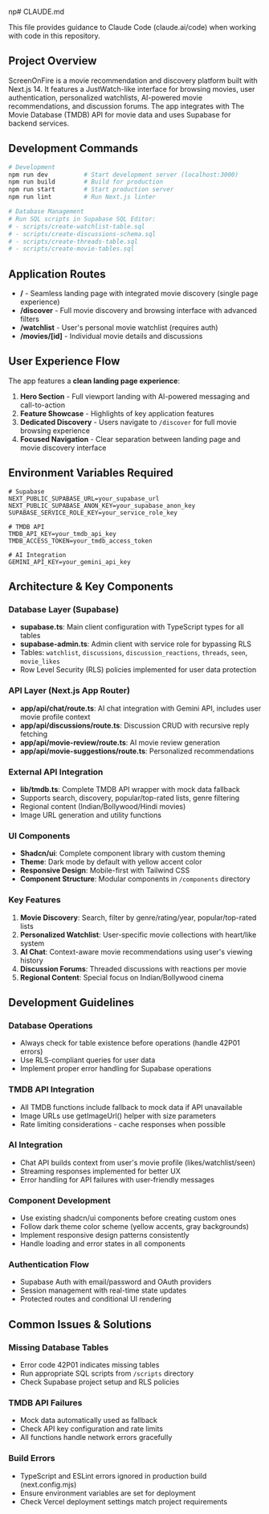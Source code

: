 np# CLAUDE.md

This file provides guidance to Claude Code (claude.ai/code) when working with code in this repository.

## Project Overview

ScreenOnFire is a movie recommendation and discovery platform built with Next.js 14. It features a JustWatch-like interface for browsing movies, user authentication, personalized watchlists, AI-powered movie recommendations, and discussion forums. The app integrates with The Movie Database (TMDB) API for movie data and uses Supabase for backend services.

## Development Commands

```bash
# Development
npm run dev          # Start development server (localhost:3000)
npm run build        # Build for production
npm run start        # Start production server
npm run lint         # Run Next.js linter

# Database Management  
# Run SQL scripts in Supabase SQL Editor:
# - scripts/create-watchlist-table.sql
# - scripts/create-discussions-schema.sql
# - scripts/create-threads-table.sql
# - scripts/create-movie-tables.sql
```

## Application Routes

- **/** - Seamless landing page with integrated movie discovery (single page experience)
- **/discover** - Full movie discovery and browsing interface with advanced filters
- **/watchlist** - User's personal movie watchlist (requires auth)
- **/movies/[id]** - Individual movie details and discussions

## User Experience Flow

The app features a **clean landing page experience**:
1. **Hero Section** - Full viewport landing with AI-powered messaging and call-to-action
2. **Feature Showcase** - Highlights of key application features
3. **Dedicated Discovery** - Users navigate to `/discover` for full movie browsing experience
4. **Focused Navigation** - Clear separation between landing page and movie discovery interface

## Environment Variables Required

```env
# Supabase
NEXT_PUBLIC_SUPABASE_URL=your_supabase_url
NEXT_PUBLIC_SUPABASE_ANON_KEY=your_supabase_anon_key
SUPABASE_SERVICE_ROLE_KEY=your_service_role_key

# TMDB API
TMDB_API_KEY=your_tmdb_api_key
TMDB_ACCESS_TOKEN=your_tmdb_access_token

# AI Integration
GEMINI_API_KEY=your_gemini_api_key
```

## Architecture & Key Components

### Database Layer (Supabase)
- **supabase.ts**: Main client configuration with TypeScript types for all tables
- **supabase-admin.ts**: Admin client with service role for bypassing RLS
- Tables: `watchlist`, `discussions`, `discussion_reactions`, `threads`, `seen`, `movie_likes`
- Row Level Security (RLS) policies implemented for user data protection

### API Layer (Next.js App Router)
- **app/api/chat/route.ts**: AI chat integration with Gemini API, includes user movie profile context
- **app/api/discussions/route.ts**: Discussion CRUD with recursive reply fetching  
- **app/api/movie-review/route.ts**: AI movie review generation
- **app/api/movie-suggestions/route.ts**: Personalized recommendations

### External API Integration
- **lib/tmdb.ts**: Complete TMDB API wrapper with mock data fallback
- Supports search, discovery, popular/top-rated lists, genre filtering
- Regional content (Indian/Bollywood/Hindi movies)
- Image URL generation and utility functions

### UI Components
- **Shadcn/ui**: Complete component library with custom theming
- **Theme**: Dark mode by default with yellow accent color
- **Responsive Design**: Mobile-first with Tailwind CSS
- **Component Structure**: Modular components in `/components` directory

### Key Features
1. **Movie Discovery**: Search, filter by genre/rating/year, popular/top-rated lists
2. **Personalized Watchlist**: User-specific movie collections with heart/like system
3. **AI Chat**: Context-aware movie recommendations using user's viewing history
4. **Discussion Forums**: Threaded discussions with reactions per movie
5. **Regional Content**: Special focus on Indian/Bollywood cinema

## Development Guidelines

### Database Operations
- Always check for table existence before operations (handle 42P01 errors)
- Use RLS-compliant queries for user data
- Implement proper error handling for Supabase operations

### TMDB API Integration  
- All TMDB functions include fallback to mock data if API unavailable
- Image URLs use getImageUrl() helper with size parameters
- Rate limiting considerations - cache responses when possible

### AI Integration
- Chat API builds context from user's movie profile (likes/watchlist/seen)
- Streaming responses implemented for better UX
- Error handling for API failures with user-friendly messages

### Component Development
- Use existing shadcn/ui components before creating custom ones
- Follow dark theme color scheme (yellow accents, gray backgrounds)
- Implement responsive design patterns consistently
- Handle loading and error states in all components

### Authentication Flow
- Supabase Auth with email/password and OAuth providers
- Session management with real-time state updates
- Protected routes and conditional UI rendering

## Common Issues & Solutions

### Missing Database Tables
- Error code 42P01 indicates missing tables
- Run appropriate SQL scripts from `/scripts` directory
- Check Supabase project setup and RLS policies

### TMDB API Failures
- Mock data automatically used as fallback
- Check API key configuration and rate limits
- All functions handle network errors gracefully

### Build Errors
- TypeScript and ESLint errors ignored in production build (next.config.mjs)
- Ensure environment variables are set for deployment
- Check Vercel deployment settings match project requirements